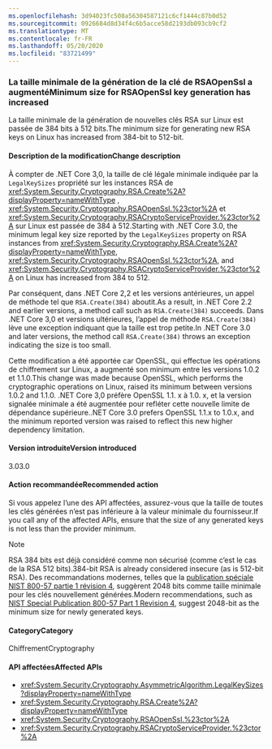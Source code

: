 ```yaml
---
ms.openlocfilehash: 3d94023fc508a56304587121c6cf1444c87b0d52
ms.sourcegitcommit: 0926684d8d34f4c6b5acce58d2193db093cb9cf2
ms.translationtype: MT
ms.contentlocale: fr-FR
ms.lasthandoff: 05/20/2020
ms.locfileid: "83721499"
---
```

### <a name="minimum-size-for-rsaopenssl-key-generation-has-increased"></a><span data-ttu-id="4b450-101">La taille minimale de la génération de la clé de RSAOpenSsl a augmenté</span><span class="sxs-lookup"><span data-stu-id="4b450-101">Minimum size for RSAOpenSsl key generation has increased</span></span>

<span data-ttu-id="4b450-102">La taille minimale de la génération de nouvelles clés RSA sur Linux est passée de 384 bits à 512 bits.</span><span class="sxs-lookup"><span data-stu-id="4b450-102">The minimum size for generating new RSA keys on Linux has increased from 384-bit to 512-bit.</span></span>

#### <a name="change-description"></a><span data-ttu-id="4b450-103">Description de la modification</span><span class="sxs-lookup"><span data-stu-id="4b450-103">Change description</span></span>

<span data-ttu-id="4b450-104">À compter de .NET Core 3,0, la taille de clé légale minimale indiquée par la `LegalKeySizes` propriété sur les instances RSA de <xref:System.Security.Cryptography.RSA.Create%2A?displayProperty=nameWithType> , <xref:System.Security.Cryptography.RSAOpenSsl.%23ctor%2A> et <xref:System.Security.Cryptography.RSACryptoServiceProvider.%23ctor%2A> sur Linux est passée de 384 à 512.</span><span class="sxs-lookup"><span data-stu-id="4b450-104">Starting with .NET Core 3.0, the minimum legal key size reported by the `LegalKeySizes` property on RSA instances from <xref:System.Security.Cryptography.RSA.Create%2A?displayProperty=nameWithType>, <xref:System.Security.Cryptography.RSAOpenSsl.%23ctor%2A>, and <xref:System.Security.Cryptography.RSACryptoServiceProvider.%23ctor%2A> on Linux has increased from 384 to 512.</span></span>

<span data-ttu-id="4b450-105">Par conséquent, dans .NET Core 2,2 et les versions antérieures, un appel de méthode tel que `RSA.Create(384)` aboutit.</span><span class="sxs-lookup"><span data-stu-id="4b450-105">As a result, in .NET Core 2.2 and earlier versions, a method call such as `RSA.Create(384)` succeeds.</span></span> <span data-ttu-id="4b450-106">Dans .NET Core 3,0 et versions ultérieures, l’appel de méthode `RSA.Create(384)` lève une exception indiquant que la taille est trop petite.</span><span class="sxs-lookup"><span data-stu-id="4b450-106">In .NET Core 3.0 and later versions, the method call `RSA.Create(384)` throws an exception indicating the size is too small.</span></span>

<span data-ttu-id="4b450-107">Cette modification a été apportée car OpenSSL, qui effectue les opérations de chiffrement sur Linux, a augmenté son minimum entre les versions 1.0.2 et 1.1.0.</span><span class="sxs-lookup"><span data-stu-id="4b450-107">This change was made because OpenSSL, which performs the cryptographic operations on Linux, raised its minimum between versions 1.0.2 and 1.1.0.</span></span> <span data-ttu-id="4b450-108">.NET Core 3,0 préfère OpenSSL 1.1. x à 1.0. x, et la version signalée minimale a été augmentée pour refléter cette nouvelle limite de dépendance supérieure.</span><span class="sxs-lookup"><span data-stu-id="4b450-108">.NET Core 3.0 prefers OpenSSL 1.1.x to 1.0.x, and the minimum reported version was raised to reflect this new higher dependency limitation.</span></span>

#### <a name="version-introduced"></a><span data-ttu-id="4b450-109">Version introduite</span><span class="sxs-lookup"><span data-stu-id="4b450-109">Version introduced</span></span>

<span data-ttu-id="4b450-110">3.0</span><span class="sxs-lookup"><span data-stu-id="4b450-110">3.0</span></span>

#### <a name="recommended-action"></a><span data-ttu-id="4b450-111">Action recommandée</span><span class="sxs-lookup"><span data-stu-id="4b450-111">Recommended action</span></span>

<span data-ttu-id="4b450-112">Si vous appelez l’une des API affectées, assurez-vous que la taille de toutes les clés générées n’est pas inférieure à la valeur minimale du fournisseur.</span><span class="sxs-lookup"><span data-stu-id="4b450-112">If you call any of the affected APIs, ensure that the size of any generated keys is not less than the provider minimum.</span></span>

> [!NOTE]
> <span data-ttu-id="4b450-113">RSA 384 bits est déjà considéré comme non sécurisé (comme c’est le cas de la RSA 512 bits).</span><span class="sxs-lookup"><span data-stu-id="4b450-113">384-bit RSA is already considered insecure (as is 512-bit RSA).</span></span> <span data-ttu-id="4b450-114">Des recommandations modernes, telles que la [publication spéciale NIST 800-57 partie 1 révision 4](https://nvlpubs.nist.gov/nistpubs/SpecialPublications/NIST.SP.800-57pt1r4.pdf), suggèrent 2048 bits comme taille minimale pour les clés nouvellement générées.</span><span class="sxs-lookup"><span data-stu-id="4b450-114">Modern recommendations, such as [NIST Special Publication 800-57 Part 1 Revision 4](https://nvlpubs.nist.gov/nistpubs/SpecialPublications/NIST.SP.800-57pt1r4.pdf), suggest 2048-bit as the minimum size for newly generated keys.</span></span>

#### <a name="category"></a><span data-ttu-id="4b450-115">Category</span><span class="sxs-lookup"><span data-stu-id="4b450-115">Category</span></span>

<span data-ttu-id="4b450-116">Chiffrement</span><span class="sxs-lookup"><span data-stu-id="4b450-116">Cryptography</span></span>

#### <a name="affected-apis"></a><span data-ttu-id="4b450-117">API affectées</span><span class="sxs-lookup"><span data-stu-id="4b450-117">Affected APIs</span></span>

- <xref:System.Security.Cryptography.AsymmetricAlgorithm.LegalKeySizes?displayProperty=nameWithType>
- <xref:System.Security.Cryptography.RSA.Create%2A?displayProperty=nameWithType>
- <xref:System.Security.Cryptography.RSAOpenSsl.%23ctor%2A>
- <xref:System.Security.Cryptography.RSACryptoServiceProvider.%23ctor%2A>

<!--
#### Affected APIs

- `P:System.Security.Cryptography.AsymmetricAlgorithm.LegalKeySizes`
- `Overload:System.Security.Cryptography.RSA.Create`
- `Overload:System.Security.Cryptography.RSAOpenSsl.#ctor`
- `Overload:System.Security.Cryptography.RSACryptoServiceProvider.#ctor`

-->
